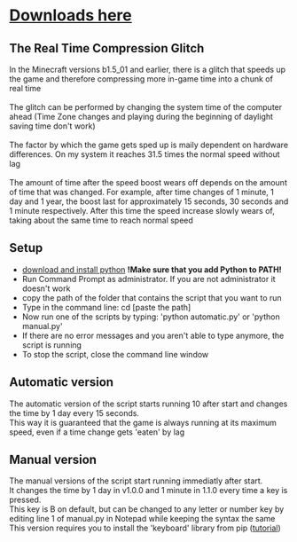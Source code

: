 # [Downloads here](https://github.com/ensn/real-time-compression/releases/tag/release)

## The Real Time Compression Glitch
In the Minecraft versions b1.5_01 and earlier, there is a glitch that speeds up the game and therefore compressing more in-game time into a chunk of real time<br /><br />
The glitch can be performed by changing the system time of the computer ahead (Time Zone changes and playing during the beginning of daylight saving time don't work)<br /><br />
The factor by which the game gets sped up is maily dependent on hardware differences. On my system it reaches 31.5 times the normal speed without lag<br /><br />
The amount of time after the speed boost wears off depends on the amount of time that was changed. For example, after time changes of 1 minute, 1 day and 1 year, the boost last for approximately 15 seconds, 30 seconds and 1 minute respectively. After this time the speed increase slowly wears of, taking about the same time to reach normal speed<br />

## Setup
- [download and install python](https://www.python.org/downloads/) **!Make sure that you add Python to PATH!** <br />
- Run Command Prompt as administrator. If you are not administrator it doesn't work
- copy the path of the folder that contains the script that you want to run
- Type in the command line: cd [paste the path]
- Now run one of the scripts by typing: 'python automatic.py' or 'python manual.py'
- If there are no error messages and you aren't able to type anymore, the script is running
- To stop the script, close the command line window

## Automatic version
The automatic version of the script starts running 10 after start and changes the time by 1 day every 15 seconds.<br />
This way it is guaranteed that the game is always running at its maximum speed, even if a time change gets 'eaten' by lag

## Manual version
The manual versions of the script start running immediatly after start.<br />
It changes the time by 1 day in v1.0.0 and 1 minute in 1.1.0 every time a key is pressed. <br />
This key is B on default, but can be changed to any letter or number key by editing line 1 of manual.py in Notepad while keeping the syntax the same<br />
This version requires you to install the 'keyboard' library from pip ([tutorial](https://www.youtube.com/watch?v=jnpC_Ib_lbc))
